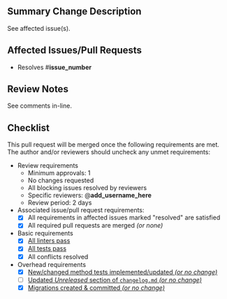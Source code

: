 <!-- markdownlint-disable-next-line first-line-heading -->
## Summary Change Description
<!-- Briefly describe the changes in this pull request (put details in the
developer section of the linked issue(s)). -->
See affected issue(s).

## Affected Issues/Pull Requests

- Resolves #__issue_number__
<!-- Other examples:
- Partially addresses #__issue_number__
- Merges into PR #__pull_request_number__
-->

## Review Notes
<!--
For added context for reviewers, add comments to relevant lines of code.  Use
this space to describe any general areas of concern not linked to a specific
line of code that reviewers should pay particular attention to, e.g. please
make sure I have accounted for all possible inputs.
-->
See comments in-line.

## Checklist
<!--
If any of the checkbox requirements are not met, uncheck them and add an
explanation. E.g. Linting errors pre-date this PR.
-->
This pull request will be merged once the following requirements are met.  The
author and/or reviewers should uncheck any unmet requirements:

- Review requirements
  - Minimum approvals: 1 <!-- Edit as desired (e.g. based on complexity) -->
  - No changes requested
  - All blocking issues resolved by reviewers
  - Specific reviewers: @__add_username_here__
    <!--
    Require reviewers with specific expertise to be included among the minimum
    number of reviewers by tagging them.  Also please send them a message.
    -->
  - Review period: 2 days <!-- Edit as desired (e.g. based on complexity) -->
- Associated issue/pull request requirements:
  <!--
  Assert that all requirements in issues marked "resolved" are done and that
  all required pull requests are merged.  If any are not done, either edit or
  split the issue or explain the unmerged affected pull requests.
  -->
  - [x] All requirements in affected issues marked "resolved" are satisfied
  - [x] All required pull requests are merged *(or none)*
- Basic requirements
  <!--
  Uncheck items to acknowledge failures/conflicts you intend to address.
  Add an explanation if any won't be addressed before merge.
  -->
  - [x] [All linters pass](https://github.com/Princeton-LSI-ResearchComputing/tracebase/blob/main/CONTRIBUTING.md#linting)
  - [x] [All tests pass](https://github.com/Princeton-LSI-ResearchComputing/tracebase/blob/main/CONTRIBUTING.md#quality-control)
  - [x] All conflicts resolved
- Overhead requirements
  <!--
  These are additional requirements that are not directly associated with
  resolving the affected issue(s).
  -->
  - [x] [New/changed method tests implemented/updated *(or no change)*](https://github.com/Princeton-LSI-ResearchComputing/tracebase/blob/main/CONTRIBUTING.md#test-implementation)
  - [ ] [Updated *Unreleased* section of `changelog.md` *(or no change)*](https://github.com/Princeton-LSI-ResearchComputing/tracebase/blob/main/changelog.md)
  - [x] [Migrations created & committed *(or no change)*](https://github.com/Princeton-LSI-ResearchComputing/tracebase/blob/main/CONTRIBUTING.md#migration-process)
